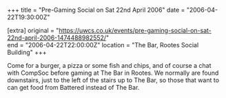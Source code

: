 +++
title = "Pre-Gaming Social on Sat 22nd April 2006"
date = "2006-04-22T19:30:00Z"

[extra]
original = "https://uwcs.co.uk/events/pre-gaming-social-on-sat-22nd-april-2006-1474488982552/"    
end = "2006-04-22T22:00:00Z"
location = "The Bar, Rootes Social Building"
+++

Come for a burger, a pizza or some fish and chips, and of course a chat with CompSoc before gaming at The Bar in Rootes. We normally are found downstairs, just to the left of the stairs up to The Bar, so those that want to can get food from Battered instead of The Bar.

